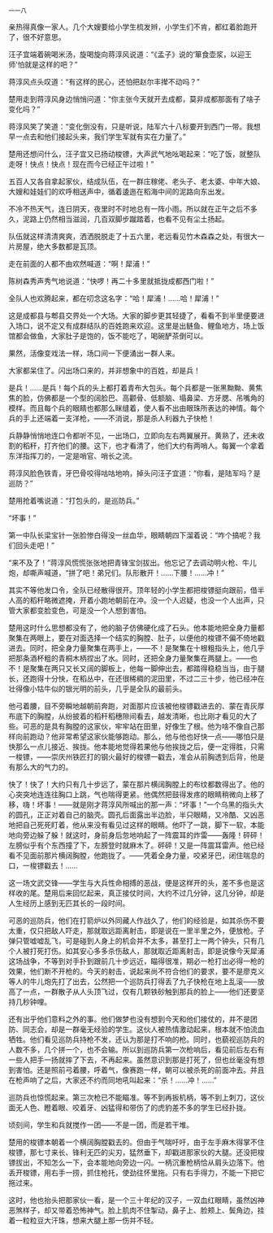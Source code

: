     一一八 

   亲热得真像一家人。几个大嫂要给小学生梳发辫，小学生们不肯，都红着脸跑开了，很不好意思。

   汪子宜端着碗喝米汤，旋喝旋向蒋淳风说道：“《孟子》说的‘箪食壶浆，以迎王师’怕就是这样的吧？”

   蒋淳风点头叹道：“有这样的民心，还怕把赵尔丰撵不动吗？”

   楚用走到蒋淳风身边悄悄问道：“你主张今天就开去成都，莫非成都那面有了啥子变化吗？”

   蒋淳风笑了笑道：“变化倒没有，只是听说，陆军六十八标要开到西门一带。我想早一点去和他们接起头来，我们学生军就有实在力量了。”

   楚用还想问什么，汪子宜又已扬动梭镖，大声武气地吆喝起来：“吃了饭，就整队走呀！快点！快点！现在而今已经正午过啦！”

   五百人又各自拿起家伙，结成队伍，在一群庄稼佬、老头子、老太婆、中年大娘、大嫂和娃娃们的欢呼相送声中，循着逶迤在稻海中间的泥路向东出发。

   不冷不热天气，连日阴天，夜里时不时地总有一阵小雨。所以就在正午之后不多久，泥路上仍然相当滋润，几百双脚步蹴踏着，也看不见有尘土扬起。

   队伍就这样清清爽爽，洒洒脱脱走了十五六里，老远看见竹木森森之处，有很大一片房屋，绝大多数都是瓦顶。

   走在前面的人都不由欢然喊道：“啊！犀浦！”

   陈树森秀声秀气地说道：“快啰！再二十多里就抵拢成都西门啦！”

   全队人也欢腾起来，都在叨念这名字：“哈！犀浦！……哈！犀浦！”

   这是成都县与郫县交界处一个大场。大家的脚步更其轻捷了，看看不到半里便要进入场口，说不定又有成群结队的百姓跑来欢迎。这里是出鲢鱼、鲤鱼地方，场上饭馆都会做鱼，大家肚子是饱的，饭不能吃了，喝碗酽茶倒可以。

   果然，活像变戏法一样，场口间一下便涌出一群人来。

   大家都呆住了。闪出场口来的，并非想象中的百姓，却是兵！

   是兵！……是兵！每个兵的头上都打着青布大包头。每个兵都是一张黑黝黝、黄焦焦的脸，仿佛都是一个型的阔脸巴、高颧骨、低额脑、塌鼻梁、方牙腮、吊嘴角的模样。而且每个兵的眼睛也都那么眯缝着，使人看不出由眼珠所表达的神情。每个兵的手上还端着一支洋枪，——不消说，那是杀人利器九子快枪！

   兵静静悄悄地连口令都听不见，一出场口，立即向左右两翼展开。黄熟了，还未收割的稻秆，打齐他们的腰。这下，也才看清了，他们大约有两哨人。每翼一个拿着东洋指挥刀的，一定是哨官、哨长之流。

   蒋淳风脸色铁青，牙巴骨咬得咕咕地响，掉头问汪子宜道：“你看，是陆军吗？是巡防？”

   楚用抢着嘴说道：“打包头的，是巡防兵。”

   “坏事！”

   第一中队长梁宝针一张脸惨白得没一丝血华，眼睛朝四下溜着说：“咋个搞呢？我们回头走吧！”

   “来不及了！”蒋淳风慌慌张张地把青锋宝剑拔出。他忘记了去调动明火枪、牛儿炮，却嘶声喊道，“拼了吧！弟兄们。队形散开！……下腰！……冲！”

   其实不等他发口令，全队已经散得很开。顶年轻的小学生都把梭镖挺向跟前，借半人高的稻秆略微遮掩，开着小跑地朝前在冲。没一个人迟疑，也没一个人出声，只管大家都变脸变色，可是没一个人想到害怕。

   楚用这时什么思想都没有了，他的脑子仿佛硬化成了石头。他本能地把全身力量都聚集在两眼上，要在对面选择一个结实的胸膛、肚子，以便他的梭镖不偏不倚地戳进去。同时，把全身力量聚集在两手上，——不！是聚集在十根粗指头上，他几乎把那条酒杯粗的青桐木柄捏出了水。同时，还把全身力量聚集在两腿上。——也不！是聚集在两只又长又阔的脚板上，他每一脚伸出去，都踏得稳稳当当，由于腿长，还跑得十分快，在稻丛中，在还很稀稠的泥田里，不过二三十步，他已经冲在壮得像小牯牛似的银光明的前头，几乎是全队的最前头。

   他弓着腰，目不旁瞬地越朝前奔跑，对面那片应该被他梭镖戳进去的、蒙在青灰厚布底下的胸膛，从纷披着的稻秆稻穗隙间看去，越发清晰，也比刚才看见的大了些。可恶的是具有胸膛的这家伙，牢牢站在田里，好像生了根。他为啥不像自己那样向前跑动？他非常希望这家伙能够跑动。那么，他与他也好快一点——哪怕只是快那么一点儿接近、挨拢。他本能地觉得若果他与他挨拢之后，便一定得胜，只需一梭镖，——崇庆州铁匠打的钢火最好的梭镖一戳去，准会从前胸透到后背，他是有那么大的气力的。

   快了！快了！大约只有几十步远了，蒙在那片横阔胸膛上的布纹都数得出了。他的心突突地连连往胸口上跳，气也喘得更紧。他偶然把鼓得发疼的眼睛稍微向上移了移，嗨！坏事！——就是刚才蒋淳风所喊出的那一声：“坏事！”一个乌黑的指头大的圆孔，正正对着自己的脑壳。圆孔后面露出半边脸，半只眼睛，又冷酷、又凶恶地把自己死死盯着，他从来没有看见过这样的眼睛。他吓了一跳，脚下一软，本能地向旁边躲了躲！就这时，身前身后忽地响起了一阵震耳的炸雷——轰隆！砰砰！左膀似乎有个东西撞了下，左膀登时就麻木了。砰砰！又是一阵震耳雷声。他已经看不见面前那片横阔胸膛，他跑拢了。——凭着全身力量，咬紧牙巴，闭住喘息的口，一梭镖戳去！……

   这一场文武交锋——学生与大兵性命相搏的恶战，便是这样开的头，差不多也是这样收的尾。楚用后来回忆起来，真正接仗时间，大约不过几分钟，这几分钟，却是人生经历上感到无匹其长的一段时间。

   可恶的巡防兵，他们在打箭炉以外同藏人作战久了，他们的经验是，如其杀伤不要太重，仅只把敌人吓走，那就取远距离射击，即是说在一里半里之外，便放枪。子弹只管嘘嘘乱飞，可是碰到人身上的机会并不太多，甚至打上一两个钟头，只有几个人被打死打伤。如其安心多多杀伤敌人，那就取近距离射击，即是说像今天犀浦这场战争，不等到对手扑到跟前几十步远近，瞄得很准，期必一枪打出必得一枪的效果，他们断不开枪的。今天的射击，说起来尚不符合他们的要求，要不是廖克义等人的牛儿炮先打了出去，公然把一个巡防兵打得丢了九子快枪在地上乱滚——放高了一点，一群散子从人头顶飞过，仅有几颗铁砂触到那兵的脸上——他们还要坚持几秒钟哩。

   还有出乎他们意料之外的事。他们做梦也没有想到今天和他们接仗的，并不是团防、同志会，却是一群毫无经验的学生。这伙人被热情激动起来，根本就不怕流血牺牲。他们看见巡防兵持枪不发，还认为那是打不响的枪。同时，也藐视巡防兵的人数不多，几个拼一个，也不会输。所以到巡防兵第一次枪响后，看见前后左右有一些人把手一扬就摔了下去，不再起来。虽然意识到那是打死了，但也丝毫没有想到害怕。还是照前弓着腰，呼着气，像赛跑一样，朝可以被杀死的前面冲去。并且在枪声响了之后，大家还不约而同地吼叫起来：“杀！……冲！……”

   巡防兵也惊慌起来。第三次枪已不能瞄准。等不到再扳机柄，等不到上刺刀，这伙面无人色、瞪着眼、咬着牙、凶猛得和带伤了的虎豹差不多的学生已经扑拢。

   顷刻间，学生和兵就搅作一团——不是一团，而是若干堆。

   楚用的梭镖本朝着一个横阔胸膛戳去的。但由于气喘吁吁，由于左手麻木得掌不住梭镖，那七寸来长、锋利无匹的尖刃，猛然垂下，却戳进那家伙的大腿。还没把梭镖拔出，不知怎么一下，会本能地向旁边一闪。一柄沉重枪柄恰从肩头边落下。他丢开梭镖，用右手一捞，抓住枪托，使劲往怀里拖。只有右手得力，不能一下把它拖过来。

   这时，他也抬头把那家伙一看，是一个三十年纪的汉子，一双血红眼睛，虽然凶神恶煞样子，却又带着恐怖神气。脸上肌肉不住掣动，鼻子上、脸颊上、鬓角边，挂着一粒粒豆大汗珠，想来大腿上那一伤并不轻。

